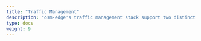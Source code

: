 ```yaml
---
title: "Traffic Management"
description: "osm-edge's traffic management stack support two distinct traffic policy modes, namely SMI traffic policy mode and permissive traffic policy mode. The traffic policy mode determines how osm-edge routes application traffic between pods within the service mesh. Additionally, ingress and egress functionality allows external access to and from the cluster respectively."
type: docs
weight: 9
---
```

